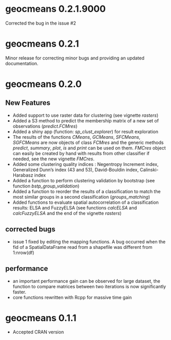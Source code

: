 # geocmeans 0.2.1.9000

Corrected the bug in the issue #2

# geocmeans 0.2.1

Minor release for correcting minor bugs and providing an updated documentation.

# geocmeans 0.2.0

## New Features

* Added support to use raster data for clustering (see vignette *rasters*)
* Added a S3 method to predict the membership matrix of a new set of observations (*predict.FCMres*)
* Added a shiny app (function: *sp_clust_explorer*) for result exploration
* The results of the functions *CMeans*, *GCMeans*, *SFCMeans*, *SGFCMeans* are now objects of class *FCMres* and the generic methods *predict*, *summary*, *plot*, *is* and *print* can be used on them. *FMCres* object can easily be created by hand with results from other classifier if needed, see the new vignette *FMCres*.
* Added some clustering quality indices : Negentropy Increment index, Generalized Dunn’s index (43 and 53), David-Bouldin index, Calinski-Harabasz index
* Added a function to perform clustering validation by bootstrap (see function *bstp_group_validation*)
* Added a function to reorder the results of a classification to match the most similar groups in a second classification (*groups_matching*)
* Added functions to evaluate spatial autocorrelation of a classification results: ELSA and FuzzyELSA (see functions *calcELSA* and *calcFuzzyELSA* and the end of the vignette *rasters*)

## corrected bugs

* issue 1 fixed by editing the mapping functions. A bug occurred when the fid of a SpatialDataFrame read from a shapefile was different from 1:nrow(df)

## performance

* an important performance gain can be observed for large dataset, the function to compare matrices between two iterations is now significantly faster.
* core functions rewritten with Rcpp for massive time gain

# geocmeans 0.1.1

* Accepted CRAN version
